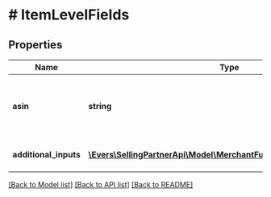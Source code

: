 # # ItemLevelFields

## Properties

Name | Type | Description | Notes
------------ | ------------- | ------------- | -------------
**asin** | **string** | The Amazon Standard Identification Number (ASIN) of the item. |
**additional_inputs** | [**\Evers\SellingPartnerApi\Model\MerchantFulfillment\AdditionalInputs[]**](AdditionalInputs.md) | A list of additional inputs. |

[[Back to Model list]](../../README.md#models) [[Back to API list]](../../README.md#endpoints) [[Back to README]](../../README.md)
